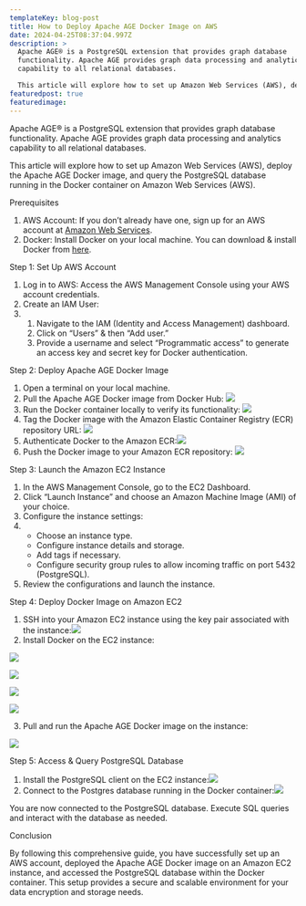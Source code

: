 ```yaml
---
templateKey: blog-post
title: How to Deploy Apache AGE Docker Image on AWS
date: 2024-04-25T08:37:04.997Z
description: >
  Apache AGE® is a PostgreSQL extension that provides graph database
  functionality. Apache AGE provides graph data processing and analytics
  capability to all relational databases. 

  This article will explore how to set up Amazon Web Services (AWS), deploy the Apache AGE Docker image, and query the PostgreSQL database running in the Docker container on Amazon Web Services (AWS).
featuredpost: true
featuredimage:
---
```

<!--StartFragment-->

Apache AGE® is a PostgreSQL extension that provides graph database functionality. Apache AGE provides graph data processing and analytics capability to all relational databases. 

This article will explore how to set up Amazon Web Services (AWS), deploy the Apache AGE Docker image, and query the PostgreSQL database running in the Docker container on Amazon Web Services (AWS).

Prerequisites

1. AWS Account: If you don’t already have one, sign up for an AWS account at [Amazon Web Services](https://aws.amazon.com/).
2. Docker: Install Docker on your local machine. You can download & install Docker from [here](https://www.docker.com/get-started).



Step 1: Set Up AWS Account

1. Log in to AWS: Access the AWS Management Console using your AWS account credentials.
2. Create an IAM User:
3. 1. Navigate to the IAM (Identity and Access Management) dashboard.
   2. Click on “Users” & then “Add user.”
   3. Provide a username and select “Programmatic access” to generate an access key and secret key for Docker authentication.

Step 2: Deploy Apache AGE Docker Image

1. Open a terminal on your local machine.
2. Pull the Apache AGE Docker image from Docker Hub: ![](https://lh7-us.googleusercontent.com/6nFRHrsfi6mHtkh15ID0WR3ac8tdiZ7WLCbJYQQojyYbswAm5Q8bbFLhLNL85ZnYGaqEbEcI_fkt64yygvZ-2DzfG9pui4thQM9gPF24r7ZC_WzZ0vzTmdO-t5o4wc294Xey3A7IV98HAnr7Bg1Jxw)
3. Run the Docker container locally to verify its functionality: ![](https://lh7-us.googleusercontent.com/0TgaSXMeJe3Ypped8Q0ibqZe_x-9X8Df7HVPcr7ABIhU8XiS8ul9tFQxifHeb3bHm9eEW3LzoirQMwNDW-Nuz2X4kADDyIn2j9lLBeX1drMIZuBjqq6BrKSpg4sv5-kqIc-5tjC_mY51605MhzQ64Q)
4. Tag the Docker image with the Amazon Elastic Container Registry (ECR) repository URL: ![](https://lh7-us.googleusercontent.com/axtCSLN2EpvE3BKjHI18uPM0uIPW7BOQy9MpP5d91XPOjbiIkOVq_GtGq_QXnmWfuzD4odGwvjb4WMacZFET_cGmJV3fPfgrxHR643XT5Zr9tC3V51XE5i42MdwJMLw95lPpgcmPQZUgp84YR-6_sA)
5. Authenticate Docker to the Amazon ECR:![](https://lh7-us.googleusercontent.com/4ofNVcRhkH1dZlXIA6gHs5wvsMx5wwtgjUT1TgrLtzjvPaFNPhBCoCv0NkPXFxOeU-0ECSEKChiDw5lLz-Uw3QfhB3ENN7tzfNqyCp7n4xVF6XRxfelSF_pTf9M813LUpi94xlJGXjfSSH1nMpjrvw)
6. Push the Docker image to your Amazon ECR repository: ![](https://lh7-us.googleusercontent.com/AvJD8NMaZH2r8RlWhkNBZps-0FVryeEuvdm7Orr8zcwwDCoOWDhVMJfp-tUlbkZh4XJAvm4lMHegwv1fWVnxxR0aMjOSvXvLgwysH3XOVCZ0TVP9TVTu6eGtKxkxt6YfN8QhG_n8nCMnV9ZamjKESg)



Step 3: Launch the Amazon EC2 Instance

1. In the AWS Management Console, go to the EC2 Dashboard.
2. Click “Launch Instance” and choose an Amazon Machine Image (AMI) of your choice.
3. Configure the instance settings:
4. * Choose an instance type.
   * Configure instance details and storage.
   * Add tags if necessary.
   * Configure security group rules to allow incoming traffic on port 5432 (PostgreSQL).
5. Review the configurations and launch the instance.



Step 4: Deploy Docker Image on Amazon EC2

1. SSH into your Amazon EC2 instance using the key pair associated with the instance:![](https://lh7-us.googleusercontent.com/uMdyOrdtw_eNyJe2B2-u56su4FxhHSfic4RfrUQnKhGvEj_xbPzwqO5nm8Pj8BppZhaJa--r1-HMuKoVUZSfNrKM_qf2WzGj_Fg3KWgWsVZnqRRrj1BMl0g7IoKwp_I_XXpyIBP0F5OyRA30XFfPkg)
2. Install Docker on the EC2 instance:

![](https://lh7-us.googleusercontent.com/NYK-wsc0WeuaTnwQ7t_4oWkEIYl-iEyUOBFN1FilZHSOcW8UNGNuoWBH3qZgvaFoGlPANR3WVXRg_O14Ot7DAPOweFFP8exvtMF1ycB-oJNn271T7157Ucqg8QbA-7_HfUsxzpn3XjjUGxoSaoGlLg)

![](https://lh7-us.googleusercontent.com/7CctADC_EVZSDC1XThYj_qo631j1Fp_LKuX5bSvFzu52i0fDiMl0ol7P1tybkrES6hHC9HPsffQaMI_5m7u218M1wVaewBFReYmzfiRaH-ftWM0vCRQ0Qv88LsOQmScwHvBumhvNvhKP8oXNZHWvDg)

![](https://lh7-us.googleusercontent.com/tsL9-TfHumrTK-lYj8xLz7F0Jrgio_Z7AYzl6HG4jK_U2qUyAA7dvxJ1dW7lLdK9az1jw0YdiT2wRIuKJbd_nsWxDRntAvMnPQ8vfVpBcWh8be6mxmRdhJAQ9FAWSUYuCZvFZkvKC8KfWpS09J0ycA)

![](https://lh7-us.googleusercontent.com/orfuWcUbbs_AnDRRrXoP_SphDdPRZ8oUvxrYKSGh1oIqLiRYy4wmr1IC8LnOQEm51geFSVvTEu8OaM8EzIaB_brmGui3u-O5LYeC6YK6WQ8E8pKghzsJx40Zrjhi0fM_E9DGTV8DoYxvlqxhpFWFZw)

3. Pull and run the Apache AGE Docker image on the instance:

![](https://lh7-us.googleusercontent.com/p8OdSdB632x4DGcTekVMo2b1RlEFCX9VKdDhxMfUOaSjfwBpGRRjhZVlz2DH3866Xx22LT9jb_w5A75eUe9JcMnrinVpVequRrjRZWsrITS24i_SDpMUm5VMpkb3BOPRBUFJrdkBAyUwuKJ7z0ahnA)

Step 5: Access & Query PostgreSQL Database

1. Install the PostgreSQL client on the EC2 instance:![](https://lh7-us.googleusercontent.com/yPKtED71f06maB_4FPymzRcljCkgjC3-yyCKnckA1vEulBIU5mprhKyQUAPwVPQ-__ZFWcN6lWxtTTdPDO5HBl_LTpcYCB6KZG32_bTcV3EVTJGzsMe_pyb8EVGLbbhNjSCw01_az0z8Qt6W6RklOg)
2. Connect to the Postgres database running in the Docker container:![](https://lh7-us.googleusercontent.com/yv_uYVG0g_Oe8WE3Oc7xpZSbd3UhhOk5WRVRxMG5a7uwbyHOBS2ZJ5cB45z7slHIJfO6rseFccjInwTYH9jZLWPeiVqs4Qm4OLJQ5TMjj4Y_qAlVrEWvy1WkUqRE_yt83NyZRBVBsPFkRosMcKLz7g)

You are now connected to the PostgreSQL database. Execute SQL queries and interact with the database as needed.

Conclusion

By following this comprehensive guide, you have successfully set up an AWS account, deployed the Apache AGE Docker image on an Amazon EC2 instance, and accessed the PostgreSQL database within the Docker container. This setup provides a secure and scalable environment for your data encryption and storage needs.



<!--EndFragment-->